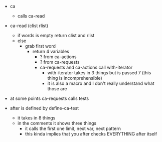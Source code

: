* ca
	* calls ca-read

* ca-read (clist rlist)
	* if words is empty return clist and rlist
	* else
		* grab first word
			* return 4 variables
				* ? from ca-actions
				* ? from ca-requests
				* ca-requests and ca-actions call with-iterator
					* with-iterator takes in 3 things but is passed 7 (this thing is incomprehensible)
					* it is also a macro and I don't really understand what those are
* at some points ca-requests calls tests
* after is defined by define-ca-test
	* it takes in 8 things
	* in the comments it shows three things
		* it calls the first one limit, next var, next pattern
		* this kinda implies that you after checks EVERYTHING after itself
